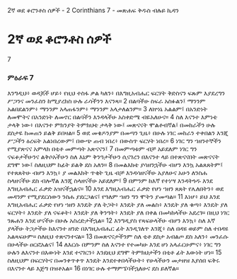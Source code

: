﻿
2ኛ ወደ ቆሮንቶስ ሰዎች - 2 Corinthians 7 - መጽሐፍ ቅዱስ ብሉይ ኪዳን
# 2ኛ ወደ ቆሮንቶስ ሰዎች
7
### ምዕራፍ 7
 እንግዲህ፥ ወዳጆች ሆይ፥ የዚህ ተስፋ ቃል ካለን፥ በእግዚአብሔር ፍርሃት ቅድስናን ፍጹም እያደረግን ሥጋንና መንፈስን ከሚያረክስ ሁሉ ራሳችንን እናንጻ።
2  በልባችሁ ስፍራ አስፉልን፤ ማንንም አልበደልንም፥ ማንንም አላጠፋንም፥ ማንንም አላታለልንም።
3  ለኵነኔ አልልም፤ በአንድነት ለመሞትና በአንድነት ለመኖር በልባችን እንዳላችሁ አስቀድሜ ብዬአለሁና።
4  ስለ እናንተ እምነቴ ታላቅ ነው፥ በእናንተ ምክንያት ትምክህቴ ታላቅ ነው፤ መጽናናት ሞልቶብኛል፤ በመከራችን ሁሉ ደስታዬ ከመጠን ይልቅ ይበዛል።
5  ወደ መቄዶንያም በመጣን ጊዜ፥ በሁሉ ነገር መከራን ተቀበልን እንጂ ሥጋችን ዕረፍት አልነበረውም፤ በውጭ ጠብ ነበረ፥ በውስጥ ፍርሃት ነበረ።
6  ነገር ግን ኀዘንተኞችን የሚያጽናና አምላክ በቲቶ መምጣት አጽናናን፤
7  በመምጣቱም ብቻ አይደለም ነገር ግን ናፍቆታችሁንና ልቅሶአችሁን ስለ እኔም ቅንዓታችሁን ሲናገረን በእናንተ ላይ በተጽናናበት መጽናናት ደግሞ ነው፤ ስለዚህም ከፊት ይልቅ ደስ አለን።
8  በመልእክቴ ያሳዘንኋችሁ ብሆን እንኳ አልጸጸትም፤ የተጸጸትሁ ብሆን እንኳ፥ ያ መልእክት ጥቂት ጊዜ ብቻ እንዳሳዘናችሁ አያለሁና አሁን ለንስሐ ስላዘናችሁ ደስ ብሎኛል እንጂ ስላዘናችሁ አይደለም፤
9  በምንም ከእኛ የተነሣ እንዳትጎዱ እንደ እግዚአብሔር ፈቃድ አዝናችኋልና።
10  እንደ እግዚአብሔር ፈቃድ የሆነ ኀዘን ጸጸት የሌለበትን፥ ወደ መዳንም የሚያደርሰውን ንስሐ ያደርጋልና፤ የዓለም ኀዘን ግን ሞትን ያመጣል።
11  እነሆ፥ ይህ እንደ እግዚአብሔር ፈቃድ የሆነ ኀዘን እንዴት ያለ ትጋት፥ እንዴት ያለ መልስ፥ እንዴት ያለ ቁጣ፥ እንዴት ያለ ፍርሃት፥ እንዴት ያለ ናፍቆት፥ እንዴት ያለ ቅንዓት፥ እንዴት ያለ በቀል በመካከላችሁ አደረገ። በዚህ ነገር ንጹሐን እንደ ሆናችሁ በሁሉ አስረድታችኋል።
12  እንግዲያስ የጻፍሁላችሁ ብሆን እንኳ፥ ስለ እኛ ያላችሁ ትጋታችሁ ከእናንተ ዘንድ በእግዚአብሔር ፊት እንዲገለጥ እንጂ፥ ስለ በዳዩ ወይም ስለ ተበዳዩ አልጻፍሁም። ስለዚህ ተጽናንተናል።
13  በመጽናናታችንም ስለ ቲቶ ደስታ አብልጦ ደስ አለን፥ መንፈሱ በሁላችሁ ዐርፎአልና፤
14  ለእርሱ በምንም ስለ እናንተ የተመካሁ እንደ ሆነ አላፈርሁምና፥ ነገር ግን ሁሉን ለእናንተ በእውነት እንደ ተናገርን፥ እንደዚህ ደግሞ ትምክህታችን በቲቶ ፊት እውነት ሆነ።
15  ስለዚህም በፍርሃትና በመንቀጥቀጥ እንዴት እንደተቀበላችሁት፥ የሁላችሁን መታዘዝ እያሰበ ፍቅሩ በእናንተ ላይ እጅግ በዝቶአል።
16  በነገር ሁሉ ተማምኜባችኋለሁና ደስ ይለኛል። 
